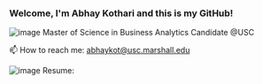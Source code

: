### Welcome, I'm Abhay Kothari and this is my GitHub!
![image](https://github.com/abhayk23/abhayk23/assets/87490822/c628fcc8-3e0d-4280-8c7f-c219484b230e) Master of Science in Business Analytics Candidate @USC

📫 How to reach me: abhaykot@usc.marshall.edu

![image](https://github.com/abhayk23/abhayk23/assets/87490822/0da92a62-56f1-4f3f-b392-c80a08d3e5eb) Resume: 

<!--
**abhayk23/abhayk23** is a ✨ _special_ ✨ repository because its `README.md` (this file) appears on your GitHub profile.

Here are some ideas to get you started:

- 🔭 I’m currently working on ...
- 🌱 I’m currently learning ...
- 👯 I’m looking to collaborate on ...
- 🤔 I’m looking for help with ...
- 💬 Ask me about ...
- 📫 How to reach me: ...
- 😄 Pronouns: ...
- ⚡ Fun fact: ...
-->
